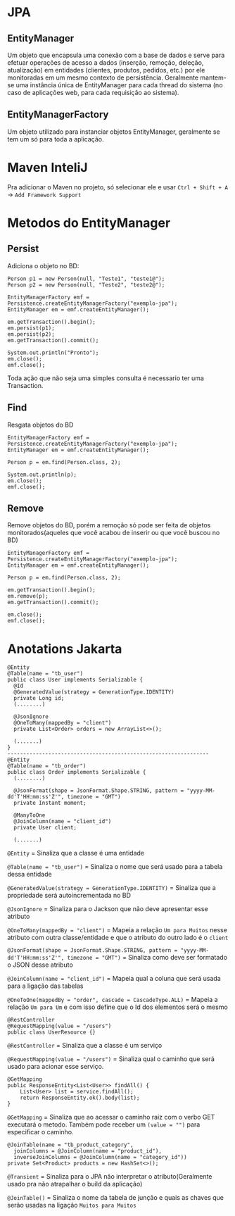 # JPA
## EntityManager
Um objeto que encapsula uma conexão com a base de dados e serve para efetuar operações de
acesso a dados (inserção, remoção, deleção, atualização) em entidades (clientes, produtos, pedidos, etc.)
por ele monitoradas em um mesmo contexto de persistência. Geralmente mantem-se uma instância única de EntityManager para cada thread do sistema (no caso
de aplicações web, para cada requisição ao sistema).

## EntityManagerFactory
Um objeto utilizado para instanciar objetos EntityManager, geralmente se tem um só para toda a aplicação.

# Maven InteliJ
Pra adicionar o Maven no projeto, só selecionar ele e usar `Ctrl + Shift + A` -> `Add Framework Support`

# Metodos do EntityManager
## Persist
Adiciona o objeto no BD:
```
Person p1 = new Person(null, "Teste1", "teste1@");
Person p2 = new Person(null, "Teste2", "teste2@");

EntityManagerFactory emf = Persistence.createEntityManagerFactory("exemplo-jpa");
EntityManager em = emf.createEntityManager();

em.getTransaction().begin();
em.persist(p1);
em.persist(p2);
em.getTransaction().commit();

System.out.println("Pronto");
em.close();
emf.close();
```
Toda ação que não seja uma simples consulta é necessario ter uma Transaction.

## Find
Resgata objetos do BD
```
EntityManagerFactory emf = Persistence.createEntityManagerFactory("exemplo-jpa");
EntityManager em = emf.createEntityManager();

Person p = em.find(Person.class, 2);

System.out.println(p);
em.close();
emf.close();
```

## Remove
Remove objetos do BD, porém a remoção só pode ser feita de objetos monitorados(aqueles que você acabou de inserir ou que você buscou no BD)
```
EntityManagerFactory emf = Persistence.createEntityManagerFactory("exemplo-jpa");
EntityManager em = emf.createEntityManager();

Person p = em.find(Person.class, 2);

em.getTransaction().begin();
em.remove(p);
em.getTransaction().commit();

em.close();
emf.close();
```

# Anotations Jakarta
```
@Entity
@Table(name = "tb_user")
public class User implements Serializable {
  @Id
  @GeneratedValue(strategy = GenerationType.IDENTITY)
  private Long id;
  (........)

  @JsonIgnore
  @OneToMany(mappedBy = "client")
  private List<Order> orders = new ArrayList<>();

  (.......)
}
----------------------------------------------------------------
@Entity
@Table(name = "tb_order")
public class Order implements Serializable {
  (........)

  @JsonFormat(shape = JsonFormat.Shape.STRING, pattern = "yyyy-MM-dd'T'HH:mm:ss'Z'", timezone = "GMT")
  private Instant moment;

  @ManyToOne
  @JoinColumn(name = "client_id")
  private User client;

  (.......)
```
`@Entity` = Sinaliza que a classe é uma entidade

`@Table(name = "tb_user")` = Sinaliza o nome que será usado para a tabela dessa entidade

`@GeneratedValue(strategy = GenerationType.IDENTITY)` = Sinaliza que a propriedade será autoincrementada no BD

`@JsonIgnore` = Sinaliza para o Jackson que não deve apresentar esse atributo

`@OneToMany(mappedBy = "client")` = Mapeia a relação `Um para Muitos` nesse atributo com outra classe/entidade e que o atributo do outro lado é o `client` 

`@JsonFormat(shape = JsonFormat.Shape.STRING, pattern = "yyyy-MM-dd'T'HH:mm:ss'Z'", timezone = "GMT")` = Sinaliza como deve ser formatado o JSON desse atributo

`@JoinColumn(name = "client_id")` = Mapeia qual a coluna que será usada para a ligação das tabelas


`@OneToOne(mappedBy = "order", cascade = CascadeType.ALL)` = Mapeia a relação `Um para Um` e com isso define que o Id dos elementos será o mesmo

```
@RestController
@RequestMapping(value = "/users")
public class UserResource {}
```
`@RestController` = Sinaliza que a classe é um serviço

`@RequestMapping(value = "/users")` = Sinaliza qual o caminho que será usado para acionar esse serviço.

```
@GetMapping
public ResponseEntity<List<User>> findAll() {
    List<User> list = service.findAll();
    return ResponseEntity.ok().body(list);
}
```
`@GetMapping` = Sinaliza que ao acessar o caminho raiz com o verbo GET executará o metodo. Também pode receber um `(value = "")` para especificar o caminho.

```
@JoinTable(name = "tb_product_category",
  joinColumns = @JoinColumn(name = "product_id"),
  inverseJoinColumns = @JoinColumn(name = "category_id"))
private Set<Product> products = new HashSet<>();
```
`@Transient` = Sinaliza para o JPA não interpretar o atributo(Geralmente usado pra não atrapalhar o build da aplicação)

`@JoinTable()` = Sinaliza o nome da tabela de junção e quais as chaves que serão usadas na ligação `Muitos para Muitos`
